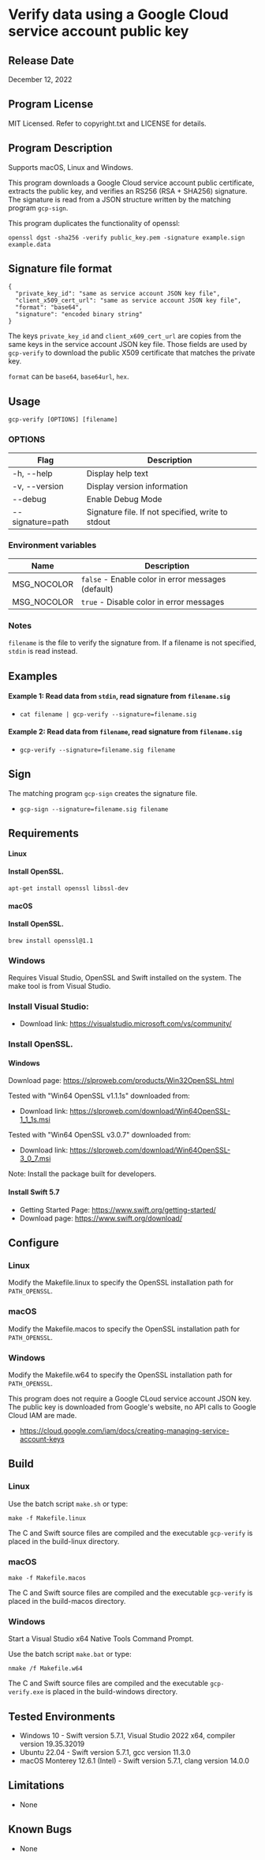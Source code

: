 # Verify data using a Google Cloud service account public key

## Release Date
December 12, 2022

## Program License

MIT Licensed. Refer to copyright.txt and LICENSE for details.

## Program Description

Supports macOS, Linux and Windows.

This program downloads a Google Cloud service account public certificate, extracts the public key, and verifies an RS256 (RSA + SHA256) signature. The signature is read from a JSON structure written by the matching program `gcp-sign`.

This program duplicates the functionality of openssl:

`openssl dgst -sha256 -verify public_key.pem -signature example.sign example.data`

## Signature file format

```
{
  "private_key_id": "same as service account JSON key file",
  "client_x509_cert_url": "same as service account JSON key file",
  "format": "base64",
  "signature": "encoded binary string"
}
```

The keys `private_key_id` and `client_x609_cert_url` are copies from the same keys in the service account JSON key file. Those fields are used by `gcp-verify` to download the public X509 certificate that matches the private key.

`format` can be `base64`, `base64url`, `hex`.

## Usage

`gcp-verify [OPTIONS] [filename]`

### OPTIONS
| Flag             | Description                 |
|------------------|-----------------------------|
| -h, --help       | Display help text           |
| -v, --version    | Display version information |
| --debug          | Enable Debug Mode           |
| --signature=path | Signature file. If not specified, write to stdout |

### Environment variables
| Name            | Description                 |
|-----------------|-----------------------------|
| MSG_NOCOLOR     | `false` - Enable color in error messages (default) |
| MSG_NOCOLOR     | `true`  - Disable color in error messages |

### Notes

`filename` is the file to verify the signature from. If a filename is not specified, `stdin` is read instead.

## Examples

#### Example 1: Read data from `stdin`, read signature from `filename.sig`
 - `cat filename | gcp-verify --signature=filename.sig`

#### Example 2: Read data from `filename`, read signature from `filename.sig`
 - `gcp-verify --signature=filename.sig filename`

## Sign

The matching program `gcp-sign` creates the signature file.

 - `gcp-sign --signature=filename.sig filename`

## Requirements

#### Linux

#### Install OpenSSL.
`apt-get install openssl libssl-dev`

#### macOS

#### Install OpenSSL.
`brew install openssl@1.1`

### Windows
Requires Visual Studio, OpenSSL and Swift installed on the system. The make tool is from Visual Studio.

### Install Visual Studio:

 - Download link: https://visualstudio.microsoft.com/vs/community/

### Install OpenSSL.

#### Windows

Download page: https://slproweb.com/products/Win32OpenSSL.html

Tested with "Win64 OpenSSL v1.1.1s" downloaded from:
 - Download link: https://slproweb.com/download/Win64OpenSSL-1_1_1s.msi

 Tested with "Win64 OpenSSL v3.0.7" downloaded from:
 - Download link: https://slproweb.com/download/Win64OpenSSL-3_0_7.msi

Note: Install the package built for developers.

#### Install Swift 5.7

 - Getting Started Page: https://www.swift.org/getting-started/
 - Download page: https://www.swift.org/download/


## Configure

### Linux
Modify the Makefile.linux to specify the OpenSSL installation path for `PATH_OPENSSL`.

### macOS
Modify the Makefile.macos to specify the OpenSSL installation path for `PATH_OPENSSL`.

### Windows
Modify the Makefile.w64 to specify the OpenSSL installation path for `PATH_OPENSSL`.

This program does not require a Google CLoud service account JSON key. The public key is downloaded from Google's website, no API calls to Google Cloud IAM are made.

 - https://cloud.google.com/iam/docs/creating-managing-service-account-keys

## Build

### Linux

Use the batch script `make.sh` or type:

`make -f Makefile.linux`

The C and Swift source files are compiled and the executable `gcp-verify` is placed in the build-linux directory.

### macOS

`make -f Makefile.macos`

The C and Swift source files are compiled and the executable `gcp-verify` is placed in the build-macos directory.

### Windows

Start a Visual Studio x64 Native Tools Command Prompt.

Use the batch script `make.bat` or type:

`nmake /f Makefile.w64`

The C and Swift source files are compiled and the executable `gcp-verify.exe` is placed in the build-windows directory.

## Tested Environments
 - Windows 10 - Swift version 5.7.1, Visual Studio 2022 x64, compiler version 19.35.32019
 - Ubuntu 22.04 - Swift version 5.7.1, gcc version 11.3.0
 - macOS Monterey 12.6.1 (Intel) - Swift version 5.7.1, clang version 14.0.0

## Limitations
 - None

## Known Bugs
 - None

